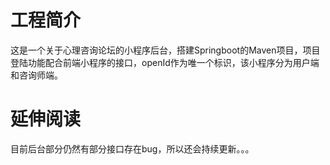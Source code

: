 # 工程简介
这是一个关于心理咨询论坛的小程序后台，搭建Springboot的Maven项目，项目登陆功能配合前端小程序的接口，openId作为唯一个标识，该小程序分为用户端和咨询师端。

# 延伸阅读
目前后台部分仍然有部分接口存在bug，所以还会持续更新。。。

